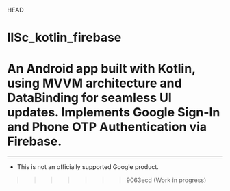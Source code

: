  HEAD
# IISc_kotlin_firebase
An Android app built with Kotlin, using MVVM architecture and DataBinding for seamless UI updates. Implements Google Sign-In and Phone OTP Authentication via Firebase.
=======

---
* This is not an officially supported Google product.

[1]: https://kotlinlang.org/
[2]: https://firebase.google.com/docs/auth
[3]: https://developer.android.com/topic/libraries/architecture
[5]: https://developer.android.com/topic/libraries/architecture/viewmodel
[6]: https://developer.android.com/training/dependency-injection/hilt-android
[7]: https://kotlinlang.org/docs/coroutines-overview.html
[8]: https://kotlinlang.org/docs/flow.html
[9]: https://developer.android.com/jetpack/compose
[10]: https://medium.com/firebase-tips-tricks/how-to-authenticate-to-firebase-using-email-and-password-in-jetpack-compose-bd70ca56ea91
[11]: https://firebase.google.com/docs/android/setup
[12]: https://developer.android.com/guide/navigation
[13]: https://firebase.google.com/docs/functions
[14]: https://firebase.google.com/docs/firestore
>>>>>>> 9063ecd (Work in progress)
